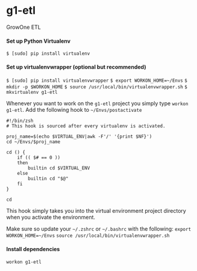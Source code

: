 # g1-etl
GrowOne ETL

#### Set up Python Virtualenv
`$ [sudo] pip install virtualenv`

#### Set up virtualenvwrapper (optional but recommended)
`$ [sudo] pip install virtualenvwrapper`
`$ export WORKON_HOME=~/Envs`
`$ mkdir -p $WORKON_HOME`
`$ source /usr/local/bin/virtualenvwrapper.sh`
`$ mkvirtualenv g1-etl`

Whenever you want to work on the `g1-etl` project you simply type `workon g1-etl`. Add the following hook to `~/Envs/postactivate`

```
#!/bin/zsh
# This hook is sourced after every virtualenv is activated.

proj_name=$(echo $VIRTUAL_ENV|awk -F'/' '{print $NF}')
cd ~/Envs/$proj_name

cd () {
    if (( $# == 0 ))
    then
        builtin cd $VIRTUAL_ENV
    else
        builtin cd "$@"
    fi
}

cd
```
This hook simply takes you into the virtual environment project directory when you activate the environment.

Make sure so update your `~/.zshrc` or `~/.bashrc` with the following:
`export WORKON_HOME=~/Envs`
`source /usr/local/bin/virtualenvwrapper.sh`

#### Install dependencies

`workon g1-etl`
